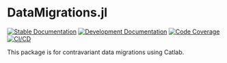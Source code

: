 # DataMigrations.jl

[![Stable Documentation](https://img.shields.io/badge/docs-stable-blue.svg)](https://AlgebraicJulia.github.io/DataMigrations.jl/stable)
[![Development Documentation](https://img.shields.io/badge/docs-dev-blue.svg)](https://AlgebraicJulia.github.io/DataMigrations.jl/dev)
[![Code Coverage](https://codecov.io/gh/AlgebraicJulia/DataMigrations.jl/branch/main/graph/badge.svg)](https://codecov.io/gh/AlgebraicJulia/DataMigrationse.jl)
[![CI/CD](https://github.com/AlgebraicJulia/DataMigrations.jl/actions/workflows/julia_ci.yml/badge.svg)](https://github.com/AlgebraicJulia/DataMigrations.jl/actions/workflows/julia_ci.yml)

This package is for contravariant data migrations using Catlab.
